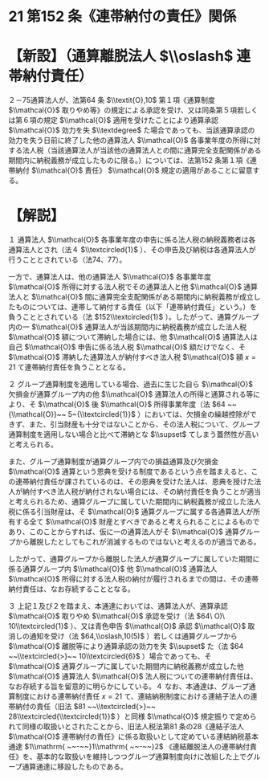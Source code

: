 # 21 第152 条《連帯納付の責任》関係

# 【新設】（通算離脱法人 $\\oslash$ 連帯納付責任）

２－75通算法人が、法第64 条 $\\textit{O},10$ 第１項《通算制度 $\\mathcal{O}$ 取りやめ等》の規定による承認を受け、又は同条第５項若しくは第６項の規定 $\\mathcal{O}$ 適用を受けたことにより通算承認 $\\mathcal{O}$ 効力を失 $\\textdegree$ た場合であっても、当該通算承認の効力を失う日前に終了した他の通算法人 $\\mathcal{O}$ 各事業年度の所得に対する法人税（当該通算法人が当該他の通算法人との間に通算完全支配関係がある期間内に納税義務が成立したものに限る。）については、法第152 条第１項《連帯納付 $\\mathcal{O}$ 責任》 $\\mathcal{O}$ 規定の適用があることに留意する。

# 【解説】

１ 通算法人 $\\mathcal{O}$ 各事業年度の申告に係る法人税の納税義務者は各通算法人とされ（法４ $\\textcircled{1}$ ）、その申告及び納税は各通算法人が行うこととされている（法74、77）。

一方で、通算法人は、他の通算法人 $\\mathcal{O}$ 各事業年度 $\\mathcal{O}$ 所得に対する法人税でその通算法人と他 $\\mathcal{O}$ 通算法人と $\\mathcal{O}$ 間に通算完全支配関係がある期間内に納税義務が成立したものについては、連帯して納付する責任（以下「連帯納付責任」という。）を負うこととされている（法 $152\\textcircled{1}$ ）。したがって、通算グループ内の一 $\\mathcal{O}$ 通算法人が当該期間内に納税義務が成立した法人税 $\\mathcal{O}$ 額について滞納した場合には、他 $\\mathcal{O}$ 通算法人は自己 $\\mathcal{O}$ 申告に係る法人税 $\\mathcal{O}$ 額だけでなく、そ $\\mathcal{O}$ 滞納した通算法人が納付すべき法人税 $\\mathcal{O}$ 額 $x=21$ て連帯納付責任を負うこととなる。

２ グループ通算制度を適用している場合、過去に生じた自ら $\\mathcal{O}$ 欠損金が通算グループ内の他 $\\mathcal{O}$ 通算法人の所得と通算される等により、そ $\\mathcal{O}$ 後 $\\mathcal{O}$ 所得事業年度（法 $64 ~~{\\mathcal{O}}~~ 5~{\\textcircled{1}}$ ）においては、欠損金の繰越控除ができず、また、引当財産も十分ではないことから、その法人税について、グループ通算制度を適用しない場合と比べて滞納とな $\\supset$ てしまう蓋然性が高いと考えられる。

また、グループ通算制度が通算グループ内での損益通算及び欠損金 $\\mathcal{O}$ 通算という恩典を受ける制度であるという点を踏まえると、この連帯納付責任が課されているのは、その恩典を受けた法人は、恩典を授けた法人が納付すべき法人税が納付されない場合には、その納付責任を負うことが適当と考えられるため、通算グループに属していた期間内に納税義務が成立した法人税に係る引当財産は、そ $\\mathcal{O}$ 通算グループに属する各通算法人が所有する全て $\\mathcal{O}$ 財産とすべきであると考えられることによるものであり、このことからすれば、仮に一の通算法人がそ $\\mathcal{O}$ 通算グループから離脱したとしてもこれが消滅するものではないと考えるのが適当である。

したがって、通算グループから離脱した法人が通算グループに属していた期間に係る通算グループ内 $\\mathcal{O}$ 他 $\\mathcal{O}$ 通算法人 $\\mathcal{O}$ 所得に対する法人税の納付が履行されるまでの間は、その連帯納付責任は、なお存続することとなる。

３ 上記１及び２を踏まえ、本通達においては、通算法人が、通算承認 $\\mathcal{O}$ 取りやめ $\\mathcal{O}$ 承認を受け（法 $64\ O)\ 10\\textcircled{1}$ ）、又は青色申告 $\\mathcal{O}$ 承認 $\\mathcal{O}$ 取消しの通知を受け（法 $64,\\oslash,10(5)$ ）若しくは通算グループから $\\mathcal{O}$ 離脱等により通算承認の効力を失 $\\supset$ た（法 $64 ~~\\textcircled{>}~~ 10\\textcircled{6}$ ）場合であっても、そ $\\mathcal{O}$ 通算グループに属していた期間内に納税義務が成立した他 $\\mathcal{O}$ 通算法人 $\\mathcal{O}$ 法人税についての連帯納付責任は、なお存続する旨を留意的に明らかにしている。４ なお、本通達は、グループ通算制度における連帯納付責任 $x=21$ て、連結納税制度における連結子法人の連帯納付の責任（旧法 $81 ~~\\textcircled{>}~~ 28\\textcircled{\\textcircled{1}}$ ）と同様 $\\mathcal{O}$ 規定振りで定められて同様の取扱いとされたことから、旧法人税法第81 条の28《連結子法人 $\\mathcal{O}$ 連帯納付の責任》に係る取扱いとして定めている連結納税基本通達 $1\\mathrm{ ~~-~~}1\\mathrm{ ~~-~~}2$ 《連結離脱法人の連帯納付責任》を、基本的な取扱いを維持しつつグループ通算制度向けに改組した上でグループ通算通達に移設したものである。